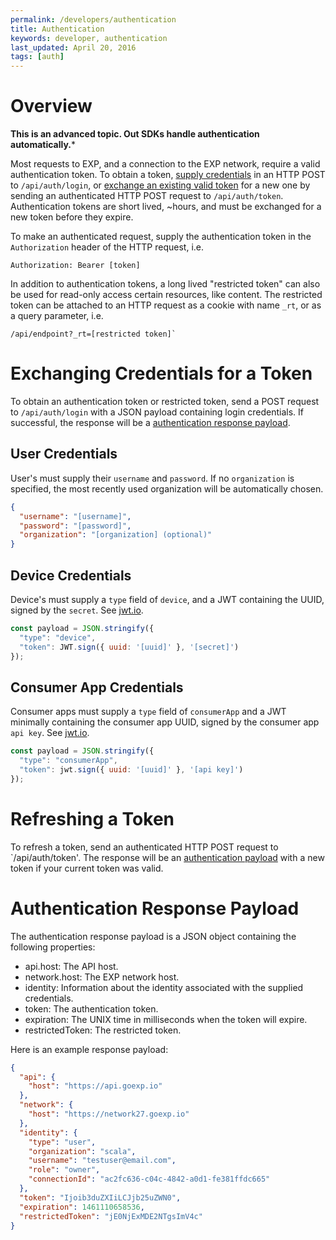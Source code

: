 ```yaml
---
permalink: /developers/authentication
title: Authentication
keywords: developer, authentication
last_updated: April 20, 2016
tags: [auth]
---
```




# Overview

**This is an advanced topic. Out SDKs handle authentication automatically.***

Most requests to EXP, and a connection to the EXP network, require a valid authentication token. To obtain a token, [supply credentials](#exchanging-credentials-for-a-token) in an HTTP POST to `/api/auth/login`, or [exchange an existing valid token](#refreshing-a-token) for a new one by sending an authenticated HTTP POST request to `/api/auth/token`. Authentication tokens are short lived, ~hours, and must be exchanged for a new token before they expire.

To make an authenticated request, supply the authentication token in the `Authorization` header of the HTTP request, i.e.

```
Authorization: Bearer [token]
```

In addition to authentication tokens, a long lived "restricted token" can also be used for read-only access certain resources, like content. The restricted token can be attached to an HTTP request as a cookie with name `_rt`, or as a query parameter, i.e.

```
/api/endpoint?_rt=[restricted token]`
```




# Exchanging Credentials for a Token

To obtain an authentication token or restricted token, send a POST request to ```/api/auth/login``` with a JSON payload containing login credentials. If successful, the response will be a [authentication response payload](#authentication-response-payload).

## User Credentials

User's must supply their `username` and `password`. If no `organization` is specified, the most recently used organization will be automatically chosen.

```json
{
  "username": "[username]",
  "password": "[password]",
  "organization": "[organization] (optional)"
}
```


## Device Credentials

Device's must supply a `type` field of `device`, and a JWT containing the UUID, signed by the `secret`. See [jwt.io](http://jwt.io).

```javascript
const payload = JSON.stringify({
  "type": "device",
  "token": JWT.sign({ uuid: '[uuid]' }, '[secret]')
});
```


## Consumer App Credentials

Consumer apps must supply a `type` field of `consumerApp` and a JWT minimally containing the consumer app UUID, signed by the consumer app `api key`. See [jwt.io](http://jwt.io).

```javascript
const payload = JSON.stringify({
  "type": "consumerApp",
  "token": jwt.sign({ uuid: '[uuid]' }, '[api key]')
});
```


# Refreshing a Token

To refresh a token, send an authenticated HTTP POST request to `/api/auth/token'. The response will be an [authentication payload](#authentication-payload-response) with a new token if your current token was valid.



# Authentication Response Payload

The authentication response payload is a JSON object containing the following properties:
- api.host: The API host.
- network.host: The EXP network host.
- identity: Information about the identity associated with the supplied credentials.
- token: The authentication token.
- expiration: The UNIX time in milliseconds when the token will expire.
- restrictedToken: The restricted token.

Here is an example response payload:

```json
{
  "api": {
    "host": "https://api.goexp.io"
  },
  "network": {
    "host": "https://network27.goexp.io"
  },
  "identity": {
    "type": "user",
    "organization": "scala",
    "username": "testuser@email.com",
    "role": "owner",
    "connectionId": "ac2fc636-c04c-4842-a0d1-fe381ffdc665"
  },
  "token": "Ijoib3duZXIiLCJjb25uZWN0",
  "expiration": 1461110658536,
  "restrictedToken": "jE0NjExMDE2NTgsImV4c"
}

```

